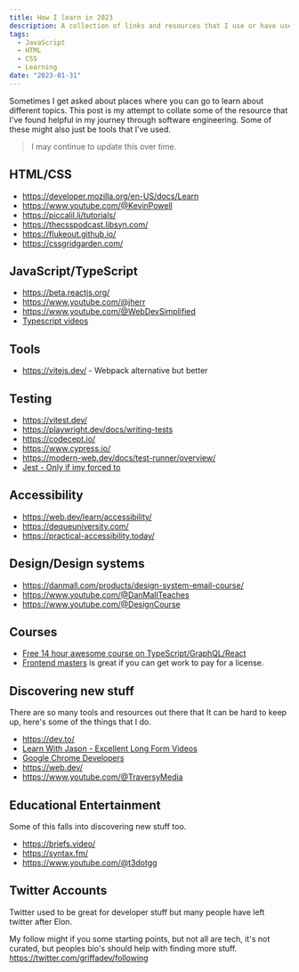 ```yaml
---
title: How I learn in 2023
description: A collection of links and resources that I use or have used in the past to help me learn
tags:
  - JavaScript
  - HTML
  - CSS
  - Learning
date: "2023-01-31"
---
```


Sometimes I get asked about places where you can go to learn about different topics. This post is my attempt to collate some of the resource that I've found helpful in my journey through software engineering. Some of these might also just be tools that I've used.

> I may continue to update this over time.

## HTML/CSS

- https://developer.mozilla.org/en-US/docs/Learn
- https://www.youtube.com/@KevinPowell
- https://piccalil.li/tutorials/
- https://thecsspodcast.libsyn.com/
- https://flukeout.github.io/
- https://cssgridgarden.com/

## JavaScript/TypeScript

- https://beta.reactjs.org/
- https://www.youtube.com/@jherr
- https://www.youtube.com/@WebDevSimplified
- [Typescript videos](https://www.youtube.com/@mattpocockuk)

## Tools

- https://vitejs.dev/ - Webpack alternative but better

## Testing

- https://vitest.dev/
- https://playwright.dev/docs/writing-tests
- https://codecept.io/
- https://www.cypress.io/
- https://modern-web.dev/docs/test-runner/overview/
- [Jest - Only if imy forced to](https://jestjs.io/)

## Accessibility

- https://web.dev/learn/accessibility/
- https://dequeuniversity.com/
- https://practical-accessibility.today/

## Design/Design systems

- https://danmall.com/products/design-system-email-course/
- https://www.youtube.com/@DanMallTeaches
- https://www.youtube.com/@DesignCourse

## Courses

- [Free 14 hour awesome course on TypeScript/GraphQL/React](https://www.youtube.com/watch?v=I6ypD7qv3Z8)
- [Frontend masters](https://frontendmasters.com/guides/learning-roadmap/) is great if you can get work to pay for a license.

## Discovering new stuff

There are so many tools and resources out there that It can be hard to keep up, here's some of the things that I do.

- https://dev.to/
- [Learn With Jason - Excellent Long Form Videos](https://www.learnwithjason.dev/episodes)
- [Google Chrome Developers](https://www.youtube.com/channel/UCnUYZLuoy1rq1aVMwx4aTzw)
- https://web.dev/
- https://www.youtube.com/@TraversyMedia

## Educational Entertainment

Some of this falls into discovering new stuff too.

- https://briefs.video/
- https://syntax.fm/
- https://www.youtube.com/@t3dotgg

## Twitter Accounts

Twitter used to be great for developer stuff but many people have left twitter after Elon.

My follow might if you some starting points, but not all are tech, it's not curated, but peoples bio's should help with finding more stuff. https://twitter.com/griffadev/following

